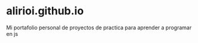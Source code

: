 # alirioi.github.io
Mi portafolio personal de proyectos de practica para aprender a programar en js
